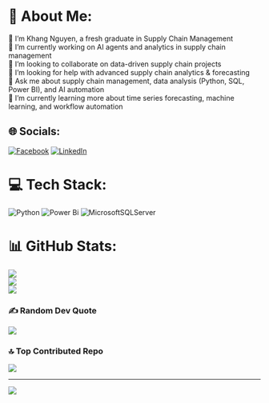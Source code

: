 # 💫 About Me:
👋 I’m Khang Nguyen, a fresh graduate in Supply Chain Management<br>
🔭 I’m currently working on AI agents and analytics in supply chain management<br>
👯 I’m looking to collaborate on data-driven supply chain projects<br>
🤝 I’m looking for help with advanced supply chain analytics & forecasting<br>
💬 Ask me about supply chain management, data analysis (Python, SQL, Power BI), and AI automation<br>
🌱 I’m currently learning more about time series forecasting, machine learning, and workflow automation<br>



## 🌐 Socials:
[![Facebook](https://img.shields.io/badge/Facebook-%231877F2.svg?logo=Facebook&logoColor=white)](https://facebook.com/khang.nguyenduy.355) [![LinkedIn](https://img.shields.io/badge/LinkedIn-%230077B5.svg?logo=linkedin&logoColor=white)](https://linkedin.com/in/khangnguyenduy3110) 

# 💻 Tech Stack:
![Python](https://img.shields.io/badge/python-3670A0?style=plastic&logo=python&logoColor=ffdd54) ![Power Bi](https://img.shields.io/badge/power_bi-F2C811?style=plastic&logo=powerbi&logoColor=black) ![MicrosoftSQLServer](https://img.shields.io/badge/Microsoft%20SQL%20Server-CC2927?style=plastic&logo=microsoft%20sql%20server&logoColor=white)
# 📊 GitHub Stats:
![](https://github-readme-stats.vercel.app/api?username=im-khang&theme=gruvbox&hide_border=false&include_all_commits=true&count_private=false)<br/>
![](https://nirzak-streak-stats.vercel.app/?user=im-khang&theme=gruvbox&hide_border=false)<br/>
![](https://github-readme-stats.vercel.app/api/top-langs/?username=im-khang&theme=gruvbox&hide_border=false&include_all_commits=true&count_private=false&layout=compact)

### ✍️ Random Dev Quote
![](https://quotes-github-readme.vercel.app/api?type=horizontal&theme=gruvbox)

### 🔝 Top Contributed Repo
![](https://github-contributor-stats.vercel.app/api?username=im-khang&limit=5&theme=dark&combine_all_yearly_contributions=true)

---
[![](https://visitcount.itsvg.in/api?id=im-khang&icon=0&color=0)](https://visitcount.itsvg.in)

<!-- Proudly created with GPRM ( https://gprm.itsvg.in ) -->
